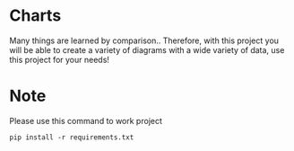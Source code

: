 # Charts
Many things are learned by comparison.. Therefore, with this project you will be able to create a variety of diagrams with a wide variety of data, use this project for your needs!

# Note
Please use this command to work project
```
pip install -r requirements.txt 
```


